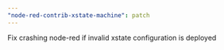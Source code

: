```yaml
---
"node-red-contrib-xstate-machine": patch
---
```


Fix crashing node-red if invalid xstate configuration is deployed
